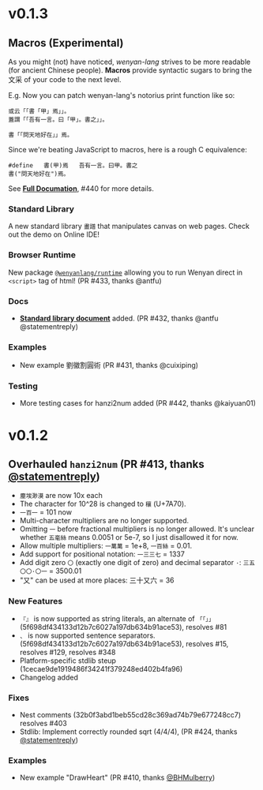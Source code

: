 # v0.1.3

## Macros (Experimental)

As you might (not) have noticed, *wenyan-lang* strives to be more readable (for ancient Chinese people). **Macros** provide syntactic sugars to bring the 文采 of your code to the next level.

E.g. Now you can patch wenyan-lang's notorius print function like so:

```
或云「「書「甲」焉」」。
蓋謂「「吾有一言。曰「甲」。書之」」。

書「「問天地好在」」焉。
```

Since we're beating JavaScript to macros, here is a rough C equivalence:

```
#define   書(甲)焉   吾有一言。曰甲。書之
書("問天地好在")焉。
```

See [**Full Documation**](https://github.com/LingDong-/wenyan-lang/blob/master/documentation/Macros.md), #440 for more details.

### Standard Library
A new standard library `畫譜` that manipulates canvas on web pages. Check out the demo on Online IDE!

### Browser Runtime
New package [`@wenyanlang/runtime`](https://github.com/LingDong-/wenyan-lang/blob/master/documentation/Runtime.md) allowing you to run Wenyan direct in `<script>` tag of html! (PR #433, thanks @antfu)

### Docs
- [**Standard library document**](https://github.com/LingDong-/wenyan-lang/blob/master/documentation/Standard-Lib.md) added. (PR #432, thanks @antfu @statementreply)

### Examples
- New example 劉徽割圓術 (PR #431, thanks @cuixiping)

### Testing
- More testing cases for hanzi2num added (PR #442, thanks @kaiyuan01)


# v0.1.2

## Overhauled `hanzi2num` (PR #413, thanks [@statementreply](https://github.com/statementreply))
- `塵埃渺漠` are now 10x each
- The character for 10^28 is changed to `穰` (U+7A70).
- `一百一` = 101 now
- Multi-character multipliers are no longer supported.
- Omitting `一` before fractional multipliers is no longer allowed. It's unclear whether `五毫絲` means 0.0051 or 5e-7, so I just disallowed it for now.
- Allow multiple multipliers: `一萬萬` = 1e+8, `一百絲` = 0.01.
- Add support for positional notation: `一三三七` = 1337
- Add digit zero `〇` (exactly one digit of zero) and decimal separator `·`: `三五〇〇·〇一` = 3500.01
- "又" can be used at more places: 三十又六 = 36

### New Features
- `『』` is now supported as string literals, an alternate of `「「」」` (5f698df434133d12b7c6027a197db634b91ace53), resolves #81 
- `、` is now supported sentence separators. (5f698df434133d12b7c6027a197db634b91ace53), resolves #15, resolves #129, resolves #348
- Platform-specific stdlib steup (1cecae9de1919486f34241f379248ed402b4fa96)
- Changelog added

### Fixes
- Nest comments (32b0f3abd1beb55cd28c369ad74b79e677248cc7) resolves #403
- Stdlib: Implement correctly rounded sqrt (4/4/4), (PR #424, thanks [@statementreply](https://github.com/statementreply))

### Examples
- New example "DrawHeart" (PR #410, thanks [@BHMulberry](https://github.com/BHMulberry))